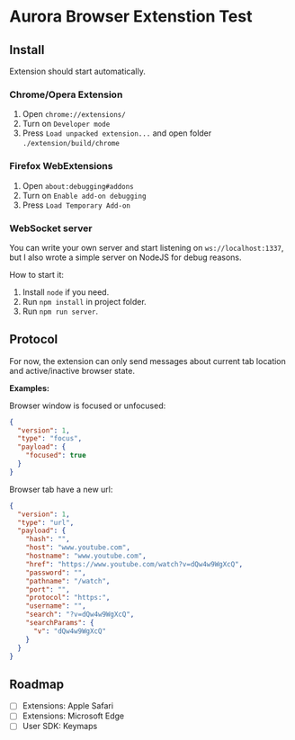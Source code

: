 # Aurora Browser Extenstion Test

## Install

Extension should start automatically.

### Chrome/Opera Extension

1. Open `chrome://extensions/`
2. Turn on `Developer mode`
3. Press `Load unpacked extension...` and open folder `./extension/build/chrome`

### Firefox WebExtensions

1. Open `about:debugging#addons`
2. Turn on `Enable add-on debugging`
3. Press `Load Temporary Add-on`

### WebSocket server

You can write your own server and start listening on `ws://localhost:1337`, but I also wrote a simple server on NodeJS for debug reasons.

How to start it:

1. Install `node` if you need.
2. Run `npm install` in project folder.
3. Run `npm run server`.

## Protocol

For now, the extension can only send messages about current tab location and active/inactive browser state.

**Examples:**

Browser window is focused or unfocused:
```json
{
  "version": 1,
  "type": "focus",
  "payload": {
    "focused": true
  }
}
```

Browser tab have a new url:
```json
{
  "version": 1,
  "type": "url",
  "payload": {
    "hash": "",
    "host": "www.youtube.com",
    "hostname": "www.youtube.com",
    "href": "https://www.youtube.com/watch?v=dQw4w9WgXcQ",
    "password": "",
    "pathname": "/watch",
    "port": "",
    "protocol": "https:",
    "username": "",
    "search": "?v=dQw4w9WgXcQ",
    "searchParams": {
      "v": "dQw4w9WgXcQ"
    }
  }
}
```

## Roadmap

- [ ] Extensions: Apple Safari
- [ ] Extensions: Microsoft Edge
- [ ] User SDK: Keymaps
